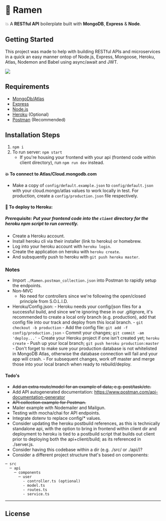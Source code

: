 # 🍜 Ramen

💥 A **RESTful API** boilerplate built with **MongoDB**, **Express** & **Node**.

## Getting Started

This project was made to help with building RESTful APIs and microservices in a quick an easy manner ontop of Node.js, Express, Mongoose, Heroku, Atlas, Nodemon and Babel using async/await and JWT.

<!--![](https://media.giphy.com/media/DLYMDk6eYRbkA/giphy.gif)-->

![](https://media.giphy.com/media/Cd7Y7tJ4pHbGM/giphy.gif)

## Requirements

- [MongoDb/Atlas](https://cloud.mongodb.com/)
- [Express](https://expressjs.com/)
- [Node.js](http://nodejs.org/)
- [Heroku](https://heroku.com/) (Optional)
- [Postman](https://postman.com) (Recommended)

## Installation Steps

1. `npm i`
2. To run server: `npm start`
   - If you're housing your frontend with your api (frontend code within client directory), run `npm run dev` instead.

#### 💥 To connect to Atlas/Cloud.mongodb.com

- Make a copy of `config/default.example.json` to `config/default.json` with your cloud.mongo/atlas values to work locally in test. For production, create a `config/production.json` file respectively.

#### 🚀 To deploy to Heroku:

##### Prerequisite: Put your frontend code into the `client` directory for the heroku npm script to run correctly.

- Create a Heroku account.
- Install heroku cli via their installer (link to heroku) or homebrew.
- Log into your heroku account with `heroku login`.
- Create the application on heroku with `heroku create`.
- And subsquently push to heroku with `git push heroku master`.

### Notes

- Import `./Ramen.postman_collection.json` into Postman to rapidly setup the endpoints.
- Non-MVC
  - No need for controllers since we're following the open/closed principle from S.O.L.I.D.
- Heroku/Config.json: - Heroku needs your config/json files for a successful build, and since we're ignoring these in our .gitignore, it's recommended to create a local only branch (e.g. production), add that config file into our track and deploy from this local branch. - `git checkout -b production` - Add the config file: `git add -f config/production.json` - Commit your changes; `git commit -am 'deploy...'` - Create your Heroku project if one isn't created yet; `heroku create` - Push up your local branch; `git push heroku production:master` - Don't forget to make sure your production database is not whitelisted in MongoDB Atlas, otherwise the database connection will fail and your app will crash. - For subsequent changes, work off master and merge those into your local branch when ready to rebuild/deploy.

#### Todo's

- ~~Add an extra route/model for an example of data; e.g. post/task/etc.~~
- Add API autogenerated documentation: https://www.postman.com/api-documentation-generator
- ~~API collection example for Postman.~~
- Mailer example with Nodemailer and Mailgun.
- Testing with mocha/chai for API endpoints.
- Integrate dotenv to replace config/\* values.
- Consider updating the heroku postbuild references, as this is technically standalone api, with the option to bring in frontend within client dir and deployment to heroku is tied to a postbuild script that builds out client prior to deploying both the api+client/build; as its referenced in ./server.js.
- Consider having this codebase within a dir (e.g. ./src/ or ./api/)?
- Consider a different project structure that's based on components:

```
─ src
  ─ api
    ─ components
      ─ user
        - controller.ts (optional)
        - model.ts
        - routes.ts
        - service.ts
```

---

## License
